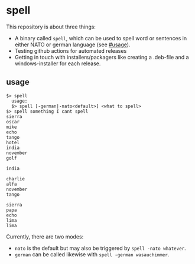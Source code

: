# spell

This repository is about three things:
- A binary called `spell`, which can be used to spell word or sentences in either NATO or german language (see [#usage](#usage)).
- Testing github actions for automated releases
- Getting in touch with installers/packagers like creating a .deb-file and a windows-installer for each release.


## usage
```
$> spell
  usage:
  $> spell [-german|-nato<default>] <what to spell>
$> spell something I cant spell
sierra
oscar
mike
echo
tango
hotel
india
november
golf

india

charlie
alfa
november
tango

sierra
papa
echo
lima
lima
```
Currently, there are two modes:
- `nato`
  is the default but may also be triggered by `spell -nato whatever`. 
- `german`
  can be called likewise with `spell -german wasauchimmer`.
